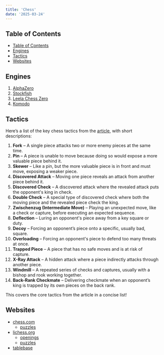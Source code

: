 ```yaml
---
title: 'Chess'
date: '2025-03-24'
---
```


## Table of Contents

- [Table of Contents](#table-of-contents)
- [Engines](#engines)
- [Tactics](#tactics)
- [Websites](#websites)

## Engines

1. [AlphaZero](https://deepmind.google/discover/blog/alphazero-shedding-new-light-on-chess-shogi-and-go/)
2. [Stockfish](https://stockfishchess.org/)
3. [Leela Chess Zero](https://lczero.org/)
4. [Komodo](https://komodochess.com/)

## Tactics

Here’s a list of the key chess tactics from the [article](https://www.chess.com/article/view/chess-tactics#attackingf7f2), with short descriptions:

1. **Fork** – A single piece attacks two or more enemy pieces at the same time.
2. **Pin** – A piece is unable to move because doing so would expose a more valuable piece behind it.
3. **Skewer** – Like a pin, but the more valuable piece is in front and must move, exposing a weaker piece.
4. **Discovered Attack** – Moving one piece reveals an attack from another piece behind it.
5. **Discovered Check** – A discovered attack where the revealed attack puts the opponent's king in check.
6. **Double Check** – A special type of discovered check where both the moving piece and the revealed piece check the king.
7. **Zwischenzug (Intermediate Move)** – Playing an unexpected move, like a check or capture, before executing an expected sequence.
8. **Deflection** – Luring an opponent's piece away from a key square or duty.
9. **Decoy** – Forcing an opponent’s piece onto a specific, usually bad, square.
10. **Overloading** – Forcing an opponent's piece to defend too many threats at once.
11. **Trapped Piece** – A piece that has no safe moves and is at risk of capture.
12. **X-Ray Attack** – A hidden attack where a piece indirectly attacks through another piece.
13. **Windmill** – A repeated series of checks and captures, usually with a bishop and rook working together.
14. **Back-Rank Checkmate** – Delivering checkmate when an opponent’s king is trapped by its own pieces on the back rank.

This covers the core tactics from the article in a concise list!

## Websites

- [chess.com](https://chess.com)
  - [puzzles](https://chess.com/puzzles)
- [lichess.org](https://lichess.org)
  - [openings](https://lichess.org/opening)
  - [puzzles](https://lichess.org/training)
- [tablebase](https://syzygy-tables.info/)
